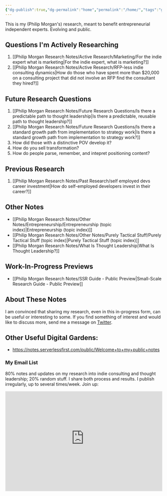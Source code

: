 ```yaml
---
{"dg-publish":true,"dg-permalink":"home","permalink":"/home/","tags":"gardenEntry","dgHomeLink":true,"dgPassFrontmatter":false}
---
```



This is my (Philip Morgan's) research, meant to benefit entrepreneurial independent experts. Evolving and public.

## Questions I'm Actively Researching

1. [[Philip Morgan Research Notes/Active Research/Marketing/For the indie expert what is marketing|For the indie expert, what is marketing?]]
2. [[Philip Morgan Research Notes/Active Research/RFP-less indie consulting dynamics|How do those who have spent more than $20,000 on a consulting project that did not involve an RFP find the consultant they hired?]]

## Future Research Questions

1. [[Philip Morgan Research Notes/Future Research Questions/Is there a predictable path to thought leadership|Is there a predictable, reusable path to thought leadership?]]
2. [[Philip Morgan Research Notes/Future Research Questions/Is there a standard growth path from implementation to strategy work|Is there a standard growth path from implementation to strategy work?]]
3. How did those with a distinctive POV develop it?
4. How do you sell transformation?
5. How do people parse, remember, and intepret positioning content?

## Previous Research

1. [[Philip Morgan Research Notes/Past Research/self employed devs career investment|How do self-employed developers invest in their career?]]

## Other Notes

- [[Philip Morgan Research Notes/Other Notes/Entrepreneurship/Entrepreneurship (topic index)|Entrepreneurship (topic index)]]
- [[Philip Morgan Research Notes/Other Notes/Purely Tactical Stuff/Purely Tactical Stuff (topic index)|Purely Tactical Stuff (topic index)]]
- [[Philip Morgan Research Notes/What Is Thought Leadership|What Is Thought Leadership?]]

## Work-In-Progress Previews

- [[Philip Morgan Research Notes/SSR Guide - Public Preview|Small-Scale Research Guide - Public Preview]]

## About These Notes

I am convinced that sharing my research, even in this in-progress form, can be useful or interesting to some. If you find something of interest and would like to discuss more, send me a message on [Twitter](https://twitter.com/Philip_Morgan).

## Other Useful Digital Gardens:

- <https://notes.serverlessfirst.com/public/Welcome+to+my+public+notes>


<div class="transclusion internal-embed is-loaded"><div class="markdown-embed">

<div class="markdown-embed-title">



</div>

### My Email List

80% notes and updates on my research into indie consulting and thought leadership; 20% random stuff. I share both process and results. I publish irregularly, up to several times/week. Join up:

<iframe src="https://pmcresearchnotes.substack.com/embed" width="100%" height="320" style="border:1px solid #EEE; background:white;" frameborder="0" scrolling="no"></iframe>

</div></div>


&nbsp;